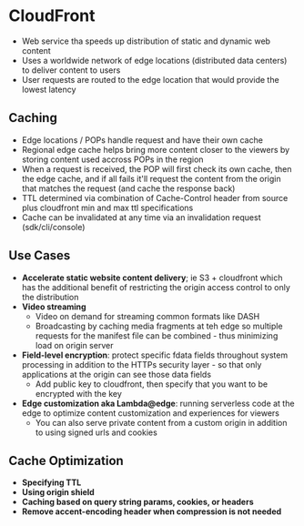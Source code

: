 # CloudFront

* Web service tha speeds up distribution of static and dynamic web content
* Uses a worldwide network of edge locations (distributed data centers) to deliver content to users
* User requests are routed to the edge location that would provide the lowest latency

## Caching
* Edge locations / POPs handle request and have their own cache
* Regional edge cache helps bring more content closer to the viewers by storing content used accross POPs in the region
* When a request is received, the POP will first check its own cache, then the edge cache, and if all fails it'll request the content from the origin that matches the request (and cache the response back)
* TTL determined via combination of Cache-Control header from source plus cloudfront min and max ttl specifications
* Cache can be invalidated at any time via an invalidation request (sdk/cli/console)
  
## Use Cases
* **Accelerate static website content delivery**; ie S3 + cloudfront which has the additional benefit of restricting the origin access control to only the distribution
* **Video streaming**
  * Video on demand for streaming common formats like DASH
  * Broadcasting by caching media fragments at teh edge so multiple requests for the manifest file can be combined - thus minimizing load on origin server
* **Field-level encryption**: protect specific fdata fields throughout system processing in addition to the HTTPs security layer - so that only applications at  the origin can see those data fields
  * Add public key to cloudfront, then specify that you want to be encrypted with the key
* **Edge customization aka Lambda@edge**: running serverless code at the edge to optimize content customization and experiences for viewers
  * You can also serve private content from a custom origin in addition to using signed urls and cookies

## Cache Optimization
* **Specifying TTL**
* **Using origin shield**
* **Caching based on query string params, cookies, or headers**
* **Remove accent-encoding header when compression is not needed**